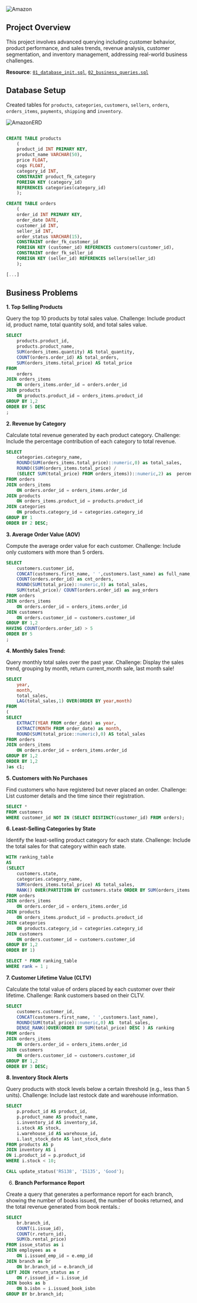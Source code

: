 ![Amazon](data/amazon_cover.jpg)

## Project Overview

This project involves advanced querying including customer behavior, product performance, and sales trends, revenue analysis, customer segmentation, and inventory management, addressing real-world business challenges.

**Resource**: [`01_database_init.sql`](01_database_init.sql), [`02_business_queries.sql`](02_business_queries.sql)





## Database Setup

Created tables for `products`, `categories`, `customers`, `sellers`, `orders`, `orders_items`, `payments`, `shipping` and `inventory`.

![AmazonERD](00_database_erd.jpg)


```sql

CREATE TABLE products
	(
	product_id INT PRIMARY KEY,
	product_name VARCHAR(50),
	price FLOAT,
	cogs FLOAT,
	category_id INT,
	CONSTRAINT product_fk_category 
	FOREIGN KEY (category_id)
	REFERENCES categories(category_id)
	);

CREATE TABLE orders
	(
	order_id INT PRIMARY KEY,
	order_date DATE,
	customer_id INT,
	seller_id INT,
	order_status VARCHAR(15),
	CONSTRAINT order_fk_customer_id
	FOREIGN KEY (customer_id) REFERENCES customers(customer_id),
	CONSTRAINT order_fk_seller_id
	FOREIGN KEY (seller_id) REFERENCES sellers(seller_id)
	);

[...]

```

## Business Problems

**1. Top Selling Products**

Query the top 10 products by total sales value.
Challenge: Include product id, product name, total quantity sold, and total sales value.

```sql
SELECT 
	products.product_id,
	products.product_name,
	SUM(orders_items.quantity) AS total_quantity,
	COUNT(orders.order_id) AS total_orders,
	SUM(orders_items.total_price) AS total_price
FROM
	orders
JOIN orders_items
	ON orders_items.order_id = orders.order_id
JOIN products
	ON products.product_id = orders_items.product_id
GROUP BY 1,2
ORDER BY 5 DESC
;

```
**2. Revenue by Category**

Calculate total revenue generated by each product category.
Challenge: Include the percentage contribution of each category to total revenue.

```sql
SELECT 
	categories.category_name,
	ROUND(SUM(orders_items.total_price)::numeric,0) as total_sales,
	ROUND((SUM(orders_items.total_price) /
	(SELECT SUM(total_price) FROM orders_items))::numeric,2) as  percentage
FROM orders
JOIN orders_items
	ON orders.order_id = orders_items.order_id
JOIN products
	ON orders_items.product_id = products.product_id
JOIN categories
	ON products.category_id = categories.category_id
GROUP BY 1
ORDER BY 2 DESC;
```
**3. Average Order Value (AOV)**

Compute the average order value for each customer.
Challenge: Include only customers with more than 5 orders.

```sql
SELECT 
	customers.customer_id,
	CONCAT(customers.first_name, ' ',customers.last_name) as full_name,
	COUNT(orders.order_id) as cnt_orders,
	ROUND(SUM(total_price)::numeric,0) as total_sales,
	SUM(total_price)/ COUNT(orders.order_id) as avg_orders
FROM orders
JOIN orders_items
	ON orders.order_id = orders_items.order_id
JOIN customers
	ON orders.customer_id = customers.customer_id
GROUP BY 1,2
HAVING COUNT(orders.order_id) > 5
ORDER BY 5
;
```
**4. Monthly Sales Trend:**

Query monthly total sales over the past year.
Challenge: Display the sales trend, grouping by month, return current_month sale, last month sale!

```sql
SELECT
	year,
	month,
	total_sales,
	LAG(total_sales,1) OVER(ORDER BY year,month) 
FROM
(
SELECT 
	EXTRACT(YEAR FROM order_date) as year,
	EXTRACT(MONTH FROM order_date) as month,
	ROUND(SUM(total_price::numeric),0) AS total_sales
FROM orders
JOIN orders_items
	ON orders.order_id = orders_items.order_id
GROUP BY 1,2
ORDER BY 1,2
)as c1;
```

**5. Customers with No Purchases**

Find customers who have registered but never placed an order.
Challenge: List customer details and the time since their registration.

```sql
SELECT *
FROM customers
WHERE customer_id NOT IN (SELECT DISTINCT(customer_id) FROM orders);
```

**6. Least-Selling Categories by State**

Identify the least-selling product category for each state.
Challenge: Include the total sales for that category within each state.

```sql
WITH ranking_table
AS
(SELECT
	customers.state,
	categories.category_name,
	SUM(orders_items.total_price) AS total_sales,
	RANK() OVER(PARTITION BY customers.state ORDER BY SUM(orders_items.total_price) ASC) AS rank
FROM orders
JOIN orders_items
	ON orders.order_id = orders_items.order_id
JOIN products
	ON orders_items.product_id = products.product_id
JOIN categories
	ON products.category_id = categories.category_id
JOIN customers
	ON orders.customer_id = customers.customer_id
GROUP BY 1,2
ORDER BY 1) 

SELECT * FROM ranking_table 
WHERE rank = 1 ;
```


**7. Customer Lifetime Value (CLTV)**

Calculate the total value of orders placed by each customer over their lifetime.
Challenge: Rank customers based on their CLTV.

```sql
SELECT 
	customers.customer_id,
	CONCAT(customers.first_name, ' ',customers.last_name),
	ROUND(SUM(total_price)::numeric,0) AS  total_sales,
	DENSE_RANK()OVER(ORDER BY SUM(total_price) DESC ) AS ranking
FROM orders
JOIN orders_items
	ON orders.order_id = orders_items.order_id
JOIN customers
	ON orders.customer_id = customers.customer_id
GROUP BY 1,2
ORDER BY 3 DESC;
```

**8. Inventory Stock Alerts**
   
Query products with stock levels below a certain threshold (e.g., less than 5 units).
Challenge: Include last restock date and warehouse information.

```sql
SELECT
	p.product_id AS product_id,
	p.product_name AS product_name,
	i.inventory_id AS inventory_id,
	i.stock AS stock,
	i.warehouse_id AS warehouse_id,
	i.last_stock_date AS last_stock_date
FROM products AS p
JOIN inventory AS i
ON i.product_id = p.product_id
WHERE i.stock < 10;
```

```sql
CALL update_status('RS138', 'IS135', 'Good');
```

6. **Branch Performance Report**
   
Create a query that generates a performance report for each branch, showing the number of books issued, the number of books returned, and the total revenue generated from book rentals.:

```sql
SELECT 
	br.branch_id,
	COUNT(i.issue_id),
	COUNT(r.return_id),
	SUM(b.rental_price)
FROM issue_status as i
JOIN employees as e
	ON i.issued_emp_id = e.emp_id
JOIN branch as br
	ON br.branch_id = e.branch_id
LEFT JOIN return_status as r
	ON r.issued_id = i.issue_id
JOIN books as b
	ON b.isbn = i.issued_book_isbn
GROUP BY br.branch_id;
```
